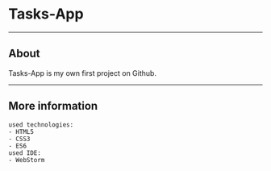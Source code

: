 # Tasks-App

------------------
## About
Tasks-App is my own first project on Github.

------------------
## More information
    used technologies:
    - HTML5
    - CSS3
    - ES6
    used IDE:
    - WebStorm